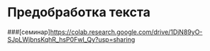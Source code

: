 # Предобработка текста

###[семинар]https://colab.research.google.com/drive/1DjN89yO-SJpLWjbnsKqhR_hsP0FwI_Qy?usp=sharing
